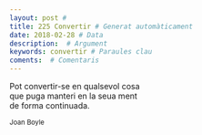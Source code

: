 ```yaml
---
layout: post #
title: 225 Convertir # Generat automàticament
date: 2018-02-28 # Data
description:  # Argument
keywords: convertir # Paraules clau
coments:  # Comentaris
---
```


Pot convertir-se en qualsevol cosa <br />
que puga manteri en la seua ment <br />
de forma continuada.

<small>Joan Boyle</small>
